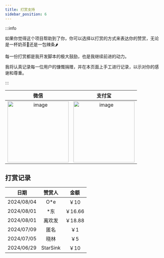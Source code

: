 ```yaml
---
title: 打赏支持
sidebar_position: 6
---
```


:::info

如果你觉得这个项目帮助到了你，你可以选择以打赏的方式来表达你的赞赏，无论是一杯奶茶🧋还是一包辣条🌶️

每一份打赏都是我开发脚本的极大鼓励，也是我继续前进的动力。

我将认真记录每一位用户的慷慨捐赠，并在本页面上手工进行记录，以示对你的感谢和尊重。

:::

|                             微信                             |                            支付宝                            |
| :----------------------------------------------------------: | :----------------------------------------------------------: |
| <img src="https://pic.rmb.bdstatic.com/bjh/240725/64352730d646ff37f7e1e9dba675ee959956.png" alt="image" height="200"/> | <img src="https://pic.rmb.bdstatic.com/bjh/240725/76f3b21ac37385a8601b9aa240971b8a9495.png" alt="image" height="200"/> |

## 打赏记录

|    日期    |  赞赏人  |  金额   |
| :--------: | :------: | :-----: |
| 2024/08/04 |   O*e    |  ￥10   |
| 2024/08/01 |   *东    | ￥16.66 |
| 2024/08/01 |  离欢发  | ￥18.88 |
| 2024/07/09 |   匿名   |   ￥1   |
| 2024/07/05 |   晓林   |   ￥5   |
| 2024/06/29 | StarSink |  ￥10   |